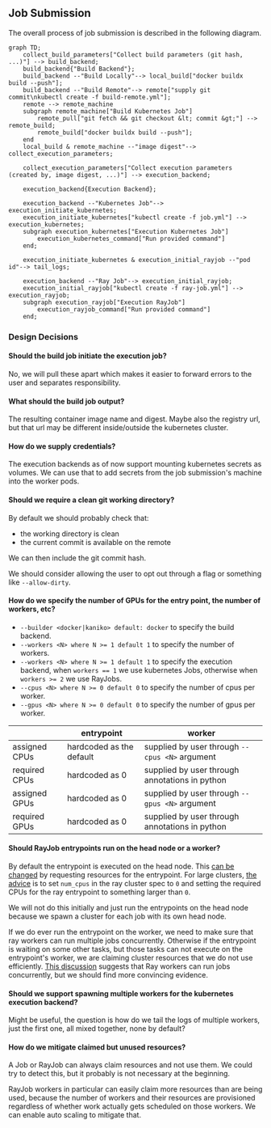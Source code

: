 
## Job Submission

The overall process of job submission is described in the following diagram.

```mermaid
graph TD;
    collect_build_parameters["Collect build parameters (git hash, ...)"] --> build_backend;
    build_backend{"Build Backend"};
    build_backend --"Build Locally"--> local_build["docker buildx build --push"];
    build_backend --"Build Remote"--> remote["supply git commit\nkubectl create -f build-remote.yml"];
    remote --> remote_machine
    subgraph remote_machine["Build Kubernetes Job"]
        remote_pull["git fetch && git checkout &lt; commit &gt;"] --> remote_build;
        remote_build["docker buildx build --push"];
    end
    local_build & remote_machine --"image digest"--> collect_execution_parameters;

    collect_execution_parameters["Collect execution parameters (created by, image digest, ...)"] --> execution_backend;

    execution_backend{Execution Backend};

    execution_backend --"Kubernetes Job"--> execution_initiate_kubernetes;
    execution_initiate_kubernetes["kubectl create -f job.yml"] --> execution_kubernetes;
    subgraph execution_kubernetes["Execution Kubernetes Job"]
        execution_kubernetes_command["Run provided command"]
    end;

    execution_initiate_kubernetes & execution_initial_rayjob --"pod id"--> tail_logs;

    execution_backend --"Ray Job"--> execution_initial_rayjob;
    execution_initial_rayjob["kubectl create -f ray-job.yml"] --> execution_rayjob;
    subgraph execution_rayjob["Execution RayJob"]
        execution_rayjob_command["Run provided command"]
    end;
```

### Design Decisions

#### Should the build job initiate the execution job?

No, we will pull these apart which makes it easier to forward errors to the user and separates responsibility.

#### What should the build job output?

The resulting container image name and digest. Maybe also the registry url, but that url may be different inside/outside the kubernetes cluster.

#### How do we supply credentials?

The execution backends as of now support mounting kubernetes secrets as volumes. We can use that to add secrets from the job submission's machine into the worker pods.

#### Should we require a clean git working directory?

By default we should probably check that:

- the working directory is clean
- the current commit is available on the remote

We can then include the git commit hash.

We should consider allowing the user to opt out through a flag or something like `--allow-dirty`.

#### How do we specify the number of GPUs for the entry point, the number of workers, etc?

- `--builder <docker|kaniko> default: docker` to specify the build backend.
- `--workers <N> where N >= 1 default 1` to specify the number of workers.
- `--workers <N> where N >= 1 default 1` to specify the execution backend, when `workers == 1` we use kubernetes Jobs, otherwise when `workers >= 2` we use RayJobs.
- `--cpus <N> where N >= 0 default 0` to specify the number of cpus per worker.
- `--gpus <N> where N >= 0 default 0` to specify the number of gpus per worker.

|               | entrypoint               | worker                                         |
| ------------- | ------------------------ | ---------------------------------------------- |
| assigned CPUs | hardcoded as the default | supplied by user through `--cpus <N>` argument |
| required CPUs | hardcoded as 0           | supplied by user through annotations in python |
| assigned GPUs | hardcoded as 0           | supplied by user through `--gpus <N>` argument |
| required GPUs | hardcoded as 0           | supplied by user through annotations in python |

#### Should RayJob entrypoints run on the head node or a worker?

By default the entrypoint is executed on the head node.
This [can be changed](https://docs.ray.io/en/latest/cluster/faq.html#where-does-my-ray-job-entrypoint-script-run-on-the-head-node-or-worker-nodes) by requesting resources for the entrypoint.
For large clusters, [the advice](https://docs.ray.io/en/latest/cluster/vms/user-guides/large-cluster-best-practices.html#configuring-the-head-node) is to set `num_cpus` in the ray cluster spec to `0` and setting the required CPUs for the ray entrypoint to something larger than `0`.

We will not do this initially and just run the entrypoints on the head node because we spawn a cluster for each job with its own head node.

If we do ever run the entrypoint on the worker, we need to make sure that ray workers can run multiple jobs concurrently.
Otherwise if the entrypoint is waiting on some other tasks, but those tasks can not execute on the entrypoint's worker, we are claiming cluster resources that we do not use efficiently.
[This discussion](https://discuss.ray.io/t/jobs-with-fractional-gpu-usage-are-not-spread-across-gpus-evenly/7799/4) suggests that Ray workers can run jobs concurrently, but we should find more convincing evidence.

#### Should we support spawning multiple workers for the kubernetes execution backend?

Might be useful, the question is how do we tail the logs of multiple workers, just the first one, all mixed together, none by default?

#### How do we mitigate claimed but unused resources?

A Job or RayJob can always claim resources and not use them.
We could try to detect this, but it probably is not necessary at the beginning.

RayJob workers in particular can easily claim more resources than are being used, because the number of workers and their resources are provisioned regardless of whether work actually gets scheduled on those workers.
We can enable auto scaling to mitigate that.

